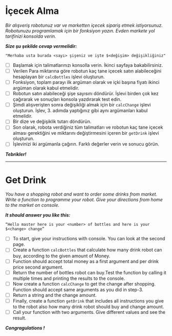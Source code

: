 # İçecek Alma

*Bir alışveriş robotunuz var ve marketten içecek sipariş etmek istiyorsunuz. Robotunuzu programlamak için bir fonksiyon yazın. Evden markete yol tarifinizi konsolda verin.*

***Size şu şekilde cevap vermelidir:***

```
"Merhaba usta burada <sayı> şişeniz ve işte $<değişim> değişikliğiniz"
```

* [ ] Başlamak için talimatlarınızı konsolla verin. İkinci sayfaya bakabilirsiniz.
* [ ] Verilen Para miktarına göre robotun kaç tane içecek satın alabileceğini hesaplayan bir `calcBottles` işlevi oluşturun.
* [ ] Fonksiyon, toplam parayı ilk argüman olarak ve içki başına fiyatı ikinci argüman olarak kabul etmelidir.
* [ ] Robotun satın alabileceği şişe sayısını döndürür. İşlevi birden çok kez çağırarak ve sonuçları konsola yazdırarak test edin.
* [ ] Şimdi alışverişten sonra değişikliği almak için bir `calcChange` işlevi oluşturun. İşlev, 3. adımda yaptığınız gibi aynı argümanları kabul etmelidir.
* [ ] Bir dize ve değişiklik tutarı döndürün.
* [ ] Son olarak, robota verdiğiniz tüm talimatları ve robotun kaç tane içecek alması gerektiğini ve miktarını değiştirmesini içeren bir `getDrink` işlevi oluşturun.
* [ ] İşlevinizi iki argümanla çağırın. Farklı değerler verin ve sonucu görün.

***Tebrikler!***

---

# Get Drink

*You have a shopping robot and want to order some drinks from market.
Write a function to programme your robot. Give your directions from home to the market on console.*

***It should answer you like this:***

```
“Hello master here is your <number> of bottles and here is your $<change> change”
```

* [ ] To start, give your instructions with console. You can look at the second page.
* [ ] Create a function `calcBottles` that calculate how many drink robot can buy, according to the given amount of Money.
* [ ] Function should accept total money as a first argument and per drink price second argument.
* [ ] Return the number of bottles robot can buy.Test the function by calling it multiple times and printing the results to the console.
* [ ] Now create a function `calcChange` to get the change after shopping. Function should accept same arguments as you did in step-3.
* [ ] Return a string and the change amount.
* [ ] Finally, create a function `getDrink` that includes all instructions you give to the robot also how many drink robot should buy and change amount.
* [ ] Call your function with two arguments. Give different values and see the result.

***Congragulations !***

